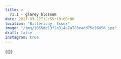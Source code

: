 ```yaml
---
title: >
  71.1 - glarey blossom
date: 2017-03-22T12:55:10+00:00
location: "Billericay, Essex"
image: "/img/1065de13f2a314a7a783eadd75e16856.jpg"
draft: false
instagram: true
---
```


{{<photo src="/img/1065de13f2a314a7a783eadd75e16856.jpg">}}
